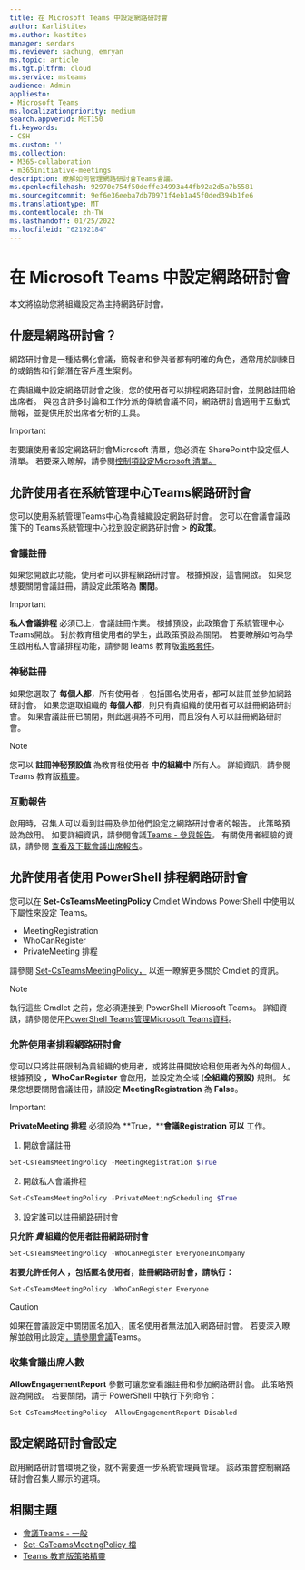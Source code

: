 ```yaml
---
title: 在 Microsoft Teams 中設定網路研討會
author: KarliStites
ms.author: kastites
manager: serdars
ms.reviewer: sachung, emryan
ms.topic: article
ms.tgt.pltfrm: cloud
ms.service: msteams
audience: Admin
appliesto:
- Microsoft Teams
ms.localizationpriority: medium
search.appverid: MET150
f1.keywords:
- CSH
ms.custom: ''
ms.collection:
- M365-collaboration
- m365initiative-meetings
description: 瞭解如何管理網路研討會Teams會議。
ms.openlocfilehash: 92970e754f50deffe34993a44fb92a2d5a7b5581
ms.sourcegitcommit: 9ef6e36eeba7db70971f4eb1a45f0ded394b1fe6
ms.translationtype: MT
ms.contentlocale: zh-TW
ms.lasthandoff: 01/25/2022
ms.locfileid: "62192184"
---
```

# <a name="set-up-for-webinars-in-microsoft-teams"></a>在 Microsoft Teams 中設定網路研討會

本文將協助您將組織設定為主持網路研討會。

## <a name="what-are-webinars"></a>什麼是網路研討會？

網路研討會是一種結構化會議，簡報者和參與者都有明確的角色，通常用於訓練目的或銷售和行銷潛在客戶產生案例。

在貴組織中設定網路研討會之後，您的使用者可以排程網路研討會，並開啟註冊給出席者。 與包含許多討論和工作分派的傳統會議不同，網路研討會適用于互動式簡報，並提供用於出席者分析的工具。

> [!IMPORTANT]
> 若要讓使用者設定網路研討會Microsoft 清單，您必須在 SharePoint中設定個人清單。 若要深入瞭解，請參閱[控制項設定Microsoft 清單。](/sharepoint/control-lists)

## <a name="allow-users-to-schedule-webinars-in-the-teams-admin-center"></a>允許使用者在系統管理中心Teams網路研討會

您可以使用系統管理Teams中心為貴組織設定網路研討會。 您可以在會議會議政策下的 Teams系統管理中心找到設定網路研討會  >  **的政策**。

### <a name="meeting-registration"></a>會議註冊

如果您開啟此功能，使用者可以排程網路研討會。 根據預設，這會開啟。 如果您想要關閉會議註冊，請設定此策略為 **關閉**。

> [!IMPORTANT]
> **私人會議排程** 必須已上，會議註冊作業。 根據預設，此政策會于系統管理中心Teams開啟。 對於教育租使用者的學生，此政策預設為關閉。 若要瞭解如何為學生啟用私人會議排程功能，請參閱Teams 教育版[策略套件](policy-packages-edu.md)。

### <a name="who-can-register"></a>神秘註冊

如果您選取了 **每個人都**，所有使用者 ，包括匿名使用者，都可以註冊並參加網路研討會。 如果您選取組織的 **每個人都**，則只有貴組織的使用者可以註冊網路研討會。 如果會議註冊已關閉，則此選項將不可用，而且沒有人可以註冊網路研討會。

> [!NOTE]
> 您可以 **註冊神秘預設值** 為教育租使用者 **中的組織中** 所有人。 詳細資訊，請參閱Teams 教育版[精靈](easy-policy-setup-edu.md)。

### <a name="engagement-report"></a>互動報告

啟用時，召集人可以看到註冊及參加他們設定之網路研討會者的報告。 此策略預設為啟用。 如要詳細資訊，請參閱會議[Teams - 參與報告](meeting-policies-in-teams-general.md#engagement-report)。 有關使用者經驗的資訊，請參閱 [查看及下載會議出席報告](https://support.microsoft.com/office/view-and-download-meeting-attendance-reports-in-teams-ae7cf170-530c-47d3-84c1-3aedac74d310?ui=en-US&#x26;rs=en-US&#x26;ad=US)。

## <a name="allow-users-to-schedule-webinars-using-powershell"></a>允許使用者使用 PowerShell 排程網路研討會

您可以在 **Set-CsTeamsMeetingPolicy** Cmdlet Windows PowerShell 中使用以下屬性來設定 Teams。

- MeetingRegistration
- WhoCanRegister
- PrivateMeeting 排程

請參閱 [Set-CsTeamsMeetingPolicy，](/powershell/module/skype/set-csteamsmeetingpolicy) 以進一瞭解更多關於 Cmdlet 的資訊。

> [!NOTE]
> 執行這些 Cmdlet 之前，您必須連接到 PowerShell Microsoft Teams。 詳細資訊，請參閱使用[PowerShell Teams管理Microsoft Teams資料](/microsoftteams/teams-powershell-managing-teams)。

### <a name="allow-users-to-schedule-webinars"></a>允許使用者排程網路研討會

您可以只將註冊限制為貴組織的使用者，或將註冊開放給租使用者內外的每個人。 根據預設 **，WhoCanRegister** 會啟用，並設定為全域 (**全組織的預設)** 規則。 如果您想要關閉會議註冊，請設定 **MeetingRegistration** 為 **False**。

> [!IMPORTANT]
> **PrivateMeeting 排程** 必須設為 **True，****會議Registration 可以** 工作。

1. 開啟會議註冊

```powershell
Set-CsTeamsMeetingPolicy -MeetingRegistration $True
```

2. 開啟私人會議排程

```powershell
Set-CsTeamsMeetingPolicy -PrivateMeetingScheduling $True
```

3. 設定誰可以註冊網路研討會

**只允許 *貴* 組織的使用者註冊網路研討會**

```powershell
Set-CsTeamsMeetingPolicy -WhoCanRegister EveryoneInCompany
```

**若要允許任何人 ，包括匿名使用者，註冊網路研討會，請執行：**

```powershell
Set-CsTeamsMeetingPolicy -WhoCanRegister Everyone
```

> [!CAUTION]
> 如果在會議設定中關閉匿名加入，匿名使用者無法加入網路研討會。 若要深入瞭解並啟用此設定[，請參閱會議](meeting-settings-in-teams.md)Teams。

### <a name="collect-meeting-attendance"></a>收集會議出席人數

**AllowEngagementReport** 參數可讓您查看誰註冊和參加網路研討會。 此策略預設為開啟。 若要關閉，請于 PowerShell 中執行下列命令：

```powershell
Set-CsTeamsMeetingPolicy -AllowEngagementReport Disabled
```

## <a name="configure-webinar-settings"></a>設定網路研討會設定

啟用網路研討會環境之後，就不需要進一步系統管理員管理。 該政策會控制網路研討會召集人顯示的選項。

## <a name="related-topics"></a>相關主題

- [會議Teams - 一般](meeting-policies-in-teams-general.md)
- [Set-CsTeamsMeetingPolicy 檔](/powershell/module/skype/set-csteamsmeetingpolicy)
- [Teams 教育版策略精靈](easy-policy-setup-edu.md)
